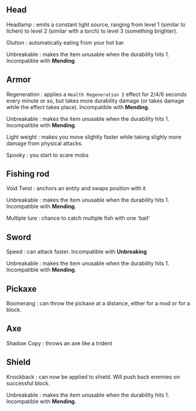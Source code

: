 ## Head
Headlamp
: emits a constant light source, ranging from level 1 (similar to lichen) to level 2 (similar with a torch) to level 3 (something brighter).

Glutton
: automatically eating from your hot bar

Unbreakable
: makes the item unusable when the durability hits 1. Incompatible with **Mending**.

## Armor
Regeneration
: applies a `Health Regeneration I` effect for 2/4/6 seconds every minute or so, but takes more durability damage (or takes damage while the effect takes place). Incompatible with **Mending**.

Unbreakable
: makes the item unusable when the durability hits 1. Incompatible with **Mending**.

Light weight
: makes you move slightly faster while taking slighly more damage from physical attacks.

Spooky
: you start to scare mobs

## Fishing rod
Void Twist
: anchors an entity and swaps position with it

Unbreakable
: makes the item unusable when the durability hits 1. Incompatible with **Mending**.

Multiple lure
: chance to catch multiple fish with one 'bait'

## Sword
Speed
: can attack faster. Incompatible with **Unbreaking**

Unbreakable
: makes the item unusable when the durability hits 1. Incompatible with **Mending**.

## Pickaxe
Boomerang
: can throw the pickaxe at a distance, either for a mod or for a block.

## Axe
Shadow Copy
: throws an axe like a trident

## Shield
Knockback
: can now be applied to shield. Will push back enemies on successful block.

Unbreakable
: makes the item unusable when the durability hits 1. Incompatible with **Mending**.
